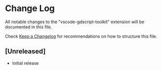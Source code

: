 # Change Log

All notable changes to the "vscode-gdscript-toolkit" extension will be documented in this file.

Check [Keep a Changelog](http://keepachangelog.com/) for recommendations on how to structure this file.

## [Unreleased]

- Initial release